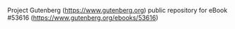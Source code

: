 Project Gutenberg (https://www.gutenberg.org) public repository for
eBook #53616 (https://www.gutenberg.org/ebooks/53616)
